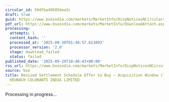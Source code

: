 ```yaml
---
circular_id: 59dfba485854ea3c
draft: true
guid: https://www.bseindia.com/markets/MarketInfo/DispNoticesNCirculars.aspx?Noticeid={419F16A4-EEA6-4AF8-B63E-9A4C121880F5}&noticeno=20250929-34&dt=09/29/2025&icount=34&totcount=87&flag=0
pdf_url: https://www.bseindia.com/markets/MarketInfo/DownloadAttach.aspx?id=20250929-34&attachedId=
processing:
  attempts: 1
  content_hash: ''
  processed_at: '2025-09-30T01:49:57.613893'
  processor_version: '2.0'
  stage: download_failed
  status: failed
published_date: '2025-09-29T10:48:43+00:00'
rss_url: https://www.bseindia.com/markets/MarketInfo/DispNoticesNCirculars.aspx?Noticeid={419F16A4-EEA6-4AF8-B63E-9A4C121880F5}&noticeno=20250929-34&dt=09/29/2025&icount=34&totcount=87&flag=0
source: bse
title: Revised Settlement Schedule Offer to Buy – Acquisition Window (Takeover) for
  HEUBACH COLORANTS INDIA LIMITED
---
```


Processing in progress...